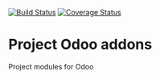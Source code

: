[![Build Status](https://travis-ci.org/avanzosc/project-addons.svg?branch=12.0)](https://travis-ci.org/avanzosc/project-addons)
[![Coverage Status](https://coveralls.io/repos/github/avanzosc/project-addons/badge.svg?branch=12.0)](https://coveralls.io/github/avanzosc/project-addons?branch=12.0)

Project Odoo addons
===================

Project modules for Odoo


